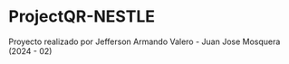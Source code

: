 # ProjectQR-NESTLE
Proyecto realizado por Jefferson Armando Valero - Juan Jose Mosquera (2024 - 02) 
